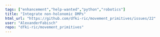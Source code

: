 ```yaml
---
tags: ["enhancement","help-wanted","python","robotics"]
title: "Integrate non-holonomic DMPs"
html_url: "https://github.com/dfki-ric/movement_primitives/issues/22"
user: "AlexanderFabisch"
repo: "dfki-ric/movement_primitives"
---
```


